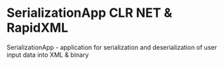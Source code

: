 # SerializationApp  CLR NET & RapidXML
SerializationApp - application for serialization and deserialization of user input data into XML & binary
